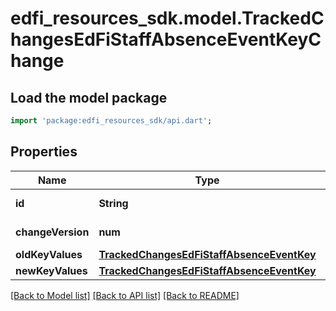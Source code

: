 # edfi_resources_sdk.model.TrackedChangesEdFiStaffAbsenceEventKeyChange

## Load the model package
```dart
import 'package:edfi_resources_sdk/api.dart';
```

## Properties
Name | Type | Description | Notes
------------ | ------------- | ------------- | -------------
**id** | **String** | Resource identifier | [optional] 
**changeVersion** | **num** | Change version | [optional] 
**oldKeyValues** | [**TrackedChangesEdFiStaffAbsenceEventKey**](TrackedChangesEdFiStaffAbsenceEventKey.md) |  | [optional] 
**newKeyValues** | [**TrackedChangesEdFiStaffAbsenceEventKey**](TrackedChangesEdFiStaffAbsenceEventKey.md) |  | [optional] 

[[Back to Model list]](../README.md#documentation-for-models) [[Back to API list]](../README.md#documentation-for-api-endpoints) [[Back to README]](../README.md)


